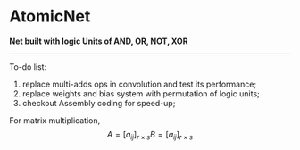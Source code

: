 # AtomicNet
**Net built with logic Units of AND, OR, NOT, XOR**
*************
To-do list:
1. replace multi-adds ops in convolution and test its performance;
2. replace weights and bias system with permutation of logic units;
3. checkout Assembly coding for speed-up;


For matrix multiplication,
$$
A = [a_{ij}]_{r\times s}
B = [a_{ij}]_{r\times s}
$$